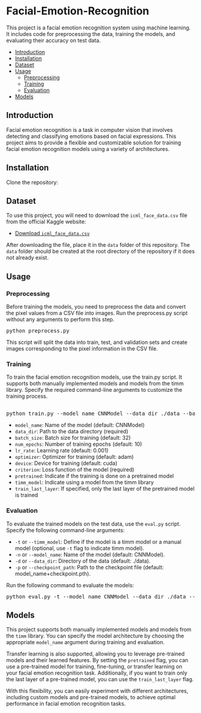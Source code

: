 # Facial-Emotion-Recognition
This project is a facial emotion recognition system using machine learning. It includes code for preprocessing the data, training the models, and evaluating their accuracy on test data.
- [Introduction](#introduction)
- [Installation](#installation)
- [Dataset](#dataset)
- [Usage](#usage)
  - [Preprocessing](#preprocessing)
  - [Training](#training)
  - [Evaluation](#evaluation)
- [Models](#models)

## Introduction

Facial emotion recognition is a task in computer vision that involves detecting and classifying emotions based on facial expressions. This project aims to provide a flexible and customizable solution for training facial emotion recognition models using a variety of architectures.

## Installation
Clone the repository:
## Dataset

To use this project, you will need to download the `icml_face_data.csv` file from the official Kaggle website:

- [Download `icml_face_data.csv`](https://www.kaggle.com/c/challenges-in-representation-learning-facial-expression-recognition-challenge/data)

After downloading the file, place it in the `data` folder of this repository. The `data` folder should be created at the root directory of the repository if it does not already exist.


## Usage
### Preprocessing

Before training the models, you need to preprocess the data and convert the pixel values from a CSV file into images. Run the preprocess.py script without any arguments to perform this step.
<pre>
python preprocess.py
</pre>
This script will split the data into train, test, and validation sets and create images corresponding to the pixel information in the CSV file.

### Training
To train the facial emotion recognition models, use the train.py script. It supports both manually implemented models and models from the timm library. Specify the required command-line arguments to customize the training process.
<pre>

python train.py --model_name CNNModel --data_dir ./data --batch_size 32 --num_epochs 10 --lr_rate 0.001 --optimizer adam --device cuda --criterion &lt;loss_function&gt; --pretrained --timm_model --train_last_layer
</pre>

- `model_name`: Name of the model (default: CNNModel)
- `data_dir`: Path to the data directory (required)
- `batch_size`: Batch size for training (default: 32)
- `num_epochs`: Number of training epochs (default: 10)
- `lr_rate`: Learning rate (default: 0.001)
- `optimizer`: Optimizer for training (default: adam)
- `device`: Device for training (default: cuda)
- `criterion`: Loss function of the model (required)
- `pretrained`: Indicate if the training is done on a pretrained model
- `timm_model`: Indicate using a model from the timm library
- `train_last_layer`: If specified, only the last layer of the pretrained model is trained



### Evaluation
To evaluate the trained models on the test data, use the `eval.py` script. Specify the following command-line arguments:

- `-t` or `--timm_model`: Define if the model is a timm model or a manual model (optional, use `-t` flag to indicate timm model).
- `-n` or `--model_name`: Name of the model (default: CNNModel).
- `-d` or `--data_dir`: Directory of the data (default: ./data).
- `-p` or `--checkpoint_path`: Path to the checkpoint file (default: model_name+checkpoint.pth).

Run the following command to evaluate the models:

<pre>
python eval.py -t --model_name CNNModel --data_dir ./data --checkpoint_path <path_to_checkpoint>
</pre>

## Models

This project supports both manually implemented models and models from the `timm` library. You can specify the model architecture by choosing the appropriate `model_name` argument during training and evaluation. 

Transfer learning is also supported, allowing you to leverage pre-trained models and their learned features. By setting the `pretrained` flag, you can use a pre-trained model for training, fine-tuning, or transfer learning on your facial emotion recognition task. Additionally, if you want to train only the last layer of a pre-trained model, you can use the `train_last_layer` flag.

With this flexibility, you can easily experiment with different architectures, including custom models and pre-trained models, to achieve optimal performance in facial emotion recognition tasks.
